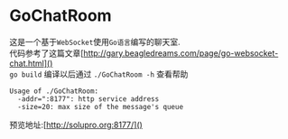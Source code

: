 GoChatRoom
==========

这是一个基于`WebSocket`使用`Go语言`编写的聊天室.  
代码参考了这篇文章[http://gary.beagledreams.com/page/go-websocket-chat.html]()  
`go build` 编译以后通过 `./GoChatRoom -h` 查看帮助  

	Usage of ./GoChatRoom:
	  -addr=":8177": http service address
	  -size=20: max size of the message's queue
	
预览地址:[http://solupro.org:8177/]()
